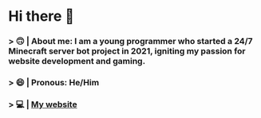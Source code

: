 # Hi there 👋
### > 🙃 | About me: I am a young programmer who started a 24/7 Minecraft server bot project in 2021, igniting my passion for website development and gaming.
### > 😄 | Pronous: He/Him
### > 💻 | [My website](https://buoya42.github.io)
<!--
**buoya42/buoya42** is a ✨ _special_ ✨ repository because its `README.md` (this file) appears on your GitHub profile.

Here are some ideas to get you started:

- 🔭 I’m currently working on ...
- 🌱 I’m currently learning ...
- 👯 I’m looking to collaborate on ...
- 🤔 I’m looking for help with ...
- 💬 Ask me about ...
- 📫 How to reach me: ...
- 😄 Pronouns: ...
- ⚡ Fun fact: ...
-->
